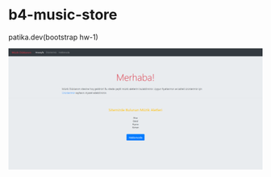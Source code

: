 # b4-music-store
patika.dev(bootstrap hw-1)

![ScreenShot](https://github.com/lezgintekay/b4-music-store/blob/master/assets/img/Ekran%20g%C3%B6r%C3%BCnt%C3%BCs%C3%BC%202023-07-21%20020053.png)
